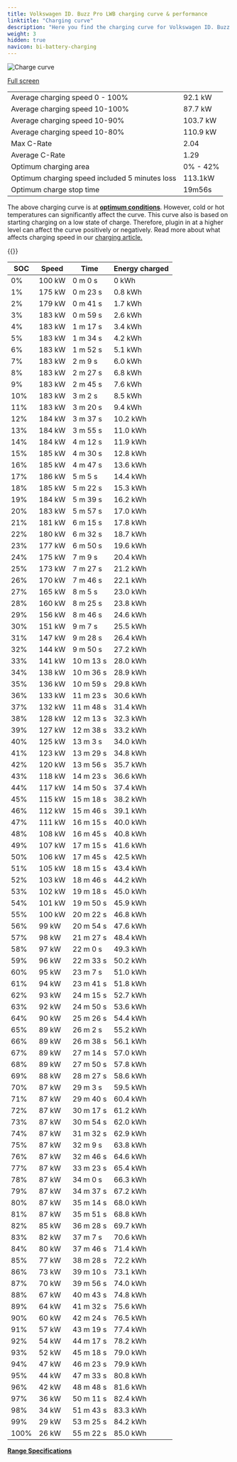```yaml
---
title: Volkswagen ID. Buzz Pro LWB charging curve & performance
linktitle: "Charging curve"
description: "Here you find the charging curve for Volkswagen ID. Buzz Pro LWB."
weight: 3
hidden: true
navicon: bi-battery-charging
---
```

<!-- markdownlint-disable MD033 -->
<img src="/images/models/volkswagen/id._buzz/id._buzz_pro_lwb/chargingcurve.svg" alt="Charge curve" class="img-fluid">

[Full screen](/images/models/volkswagen/id._buzz/id._buzz_pro_lwb/chargingcurve.svg)


<table class="table table-striped border">
<tbody>
<tr>
<td>Average charging speed 0 - 100%</td><td>92.1 kW</td>
</tr>
<tr>
<td>Average charging speed 10-100%</td><td>87.7 kW</td>
</tr>
<tr>
<td>Average charging speed 10-90%</td><td>103.7 kW</td>
</tr>
<tr>
<td>Average charging speed 10-80%</td><td>110.9 kW</td>
</tr>
<tr>
<td>Max C-Rate</td><td>2.04</td>
</tr>
<tr>
<td>Average C-Rate</td><td>1.29</td>
</tr>
<tr>
<td>Optimum charging area</td><td>0% - 42%</td>
</tr>
<tr>
<td>Optimum charging speed included 5 minutes loss</td><td>113.1kW</td>
</tr>
<tr>
<td>Optimum charge stop time</td><td>19m56s</td>
</tr>
</tbody>
</table>


The above charging curve is at **[optimum conditions](../../../../../technology/battery/charging/#temperature)**. However, cold or hot temperatures can significantly affect the curve. This curve also is based on starting charging on a low state of charge. Therefore, plugin in at a higher level can affect the curve positively or negatively. Read more about what affects charging speed in our [charging article.](../../../../../technology/battery/charging/)


{{<evkxdisplayaddarticle />}}
<table class="table table-striped border">
<thead>
<tr><th>SOC</th><th>Speed</th><th>Time</th><th>Energy charged</th></tr>
</thead>
<tbody>
<tr>
<td>0%</td><td>100 kW</td><td> 0 m 0 s </td><td>0 kWh </td>
</tr>
<tr>
<td>1%</td><td>175 kW</td><td> 0 m 23 s </td><td>0.8 kWh </td>
</tr>
<tr>
<td>2%</td><td>179 kW</td><td> 0 m 41 s </td><td>1.7 kWh </td>
</tr>
<tr>
<td>3%</td><td>183 kW</td><td> 0 m 59 s </td><td>2.6 kWh </td>
</tr>
<tr>
<td>4%</td><td>183 kW</td><td> 1 m 17 s </td><td>3.4 kWh </td>
</tr>
<tr>
<td>5%</td><td>183 kW</td><td> 1 m 34 s </td><td>4.2 kWh </td>
</tr>
<tr>
<td>6%</td><td>183 kW</td><td> 1 m 52 s </td><td>5.1 kWh </td>
</tr>
<tr>
<td>7%</td><td>183 kW</td><td> 2 m 9 s </td><td>6.0 kWh </td>
</tr>
<tr>
<td>8%</td><td>183 kW</td><td> 2 m 27 s </td><td>6.8 kWh </td>
</tr>
<tr>
<td>9%</td><td>183 kW</td><td> 2 m 45 s </td><td>7.6 kWh </td>
</tr>
<tr>
<td>10%</td><td>183 kW</td><td> 3 m 2 s </td><td>8.5 kWh </td>
</tr>
<tr>
<td>11%</td><td>183 kW</td><td> 3 m 20 s </td><td>9.4 kWh </td>
</tr>
<tr>
<td>12%</td><td>184 kW</td><td> 3 m 37 s </td><td>10.2 kWh </td>
</tr>
<tr>
<td>13%</td><td>184 kW</td><td> 3 m 55 s </td><td>11.0 kWh </td>
</tr>
<tr>
<td>14%</td><td>184 kW</td><td> 4 m 12 s </td><td>11.9 kWh </td>
</tr>
<tr>
<td>15%</td><td>185 kW</td><td> 4 m 30 s </td><td>12.8 kWh </td>
</tr>
<tr>
<td>16%</td><td>185 kW</td><td> 4 m 47 s </td><td>13.6 kWh </td>
</tr>
<tr>
<td>17%</td><td>186 kW</td><td> 5 m 5 s </td><td>14.4 kWh </td>
</tr>
<tr>
<td>18%</td><td>185 kW</td><td> 5 m 22 s </td><td>15.3 kWh </td>
</tr>
<tr>
<td>19%</td><td>184 kW</td><td> 5 m 39 s </td><td>16.2 kWh </td>
</tr>
<tr>
<td>20%</td><td>183 kW</td><td> 5 m 57 s </td><td>17.0 kWh </td>
</tr>
<tr>
<td>21%</td><td>181 kW</td><td> 6 m 15 s </td><td>17.8 kWh </td>
</tr>
<tr>
<td>22%</td><td>180 kW</td><td> 6 m 32 s </td><td>18.7 kWh </td>
</tr>
<tr>
<td>23%</td><td>177 kW</td><td> 6 m 50 s </td><td>19.6 kWh </td>
</tr>
<tr>
<td>24%</td><td>175 kW</td><td> 7 m 9 s </td><td>20.4 kWh </td>
</tr>
<tr>
<td>25%</td><td>173 kW</td><td> 7 m 27 s </td><td>21.2 kWh </td>
</tr>
<tr>
<td>26%</td><td>170 kW</td><td> 7 m 46 s </td><td>22.1 kWh </td>
</tr>
<tr>
<td>27%</td><td>165 kW</td><td> 8 m 5 s </td><td>23.0 kWh </td>
</tr>
<tr>
<td>28%</td><td>160 kW</td><td> 8 m 25 s </td><td>23.8 kWh </td>
</tr>
<tr>
<td>29%</td><td>156 kW</td><td> 8 m 46 s </td><td>24.6 kWh </td>
</tr>
<tr>
<td>30%</td><td>151 kW</td><td> 9 m 7 s </td><td>25.5 kWh </td>
</tr>
<tr>
<td>31%</td><td>147 kW</td><td> 9 m 28 s </td><td>26.4 kWh </td>
</tr>
<tr>
<td>32%</td><td>144 kW</td><td> 9 m 50 s </td><td>27.2 kWh </td>
</tr>
<tr>
<td>33%</td><td>141 kW</td><td> 10 m 13 s </td><td>28.0 kWh </td>
</tr>
<tr>
<td>34%</td><td>138 kW</td><td> 10 m 36 s </td><td>28.9 kWh </td>
</tr>
<tr>
<td>35%</td><td>136 kW</td><td> 10 m 59 s </td><td>29.8 kWh </td>
</tr>
<tr>
<td>36%</td><td>133 kW</td><td> 11 m 23 s </td><td>30.6 kWh </td>
</tr>
<tr>
<td>37%</td><td>132 kW</td><td> 11 m 48 s </td><td>31.4 kWh </td>
</tr>
<tr>
<td>38%</td><td>128 kW</td><td> 12 m 13 s </td><td>32.3 kWh </td>
</tr>
<tr>
<td>39%</td><td>127 kW</td><td> 12 m 38 s </td><td>33.2 kWh </td>
</tr>
<tr>
<td>40%</td><td>125 kW</td><td> 13 m 3 s </td><td>34.0 kWh </td>
</tr>
<tr>
<td>41%</td><td>123 kW</td><td> 13 m 29 s </td><td>34.8 kWh </td>
</tr>
<tr>
<td>42%</td><td>120 kW</td><td> 13 m 56 s </td><td>35.7 kWh </td>
</tr>
<tr>
<td>43%</td><td>118 kW</td><td> 14 m 23 s </td><td>36.6 kWh </td>
</tr>
<tr>
<td>44%</td><td>117 kW</td><td> 14 m 50 s </td><td>37.4 kWh </td>
</tr>
<tr>
<td>45%</td><td>115 kW</td><td> 15 m 18 s </td><td>38.2 kWh </td>
</tr>
<tr>
<td>46%</td><td>112 kW</td><td> 15 m 46 s </td><td>39.1 kWh </td>
</tr>
<tr>
<td>47%</td><td>111 kW</td><td> 16 m 15 s </td><td>40.0 kWh </td>
</tr>
<tr>
<td>48%</td><td>108 kW</td><td> 16 m 45 s </td><td>40.8 kWh </td>
</tr>
<tr>
<td>49%</td><td>107 kW</td><td> 17 m 15 s </td><td>41.6 kWh </td>
</tr>
<tr>
<td>50%</td><td>106 kW</td><td> 17 m 45 s </td><td>42.5 kWh </td>
</tr>
<tr>
<td>51%</td><td>105 kW</td><td> 18 m 15 s </td><td>43.4 kWh </td>
</tr>
<tr>
<td>52%</td><td>103 kW</td><td> 18 m 46 s </td><td>44.2 kWh </td>
</tr>
<tr>
<td>53%</td><td>102 kW</td><td> 19 m 18 s </td><td>45.0 kWh </td>
</tr>
<tr>
<td>54%</td><td>101 kW</td><td> 19 m 50 s </td><td>45.9 kWh </td>
</tr>
<tr>
<td>55%</td><td>100 kW</td><td> 20 m 22 s </td><td>46.8 kWh </td>
</tr>
<tr>
<td>56%</td><td>99 kW</td><td> 20 m 54 s </td><td>47.6 kWh </td>
</tr>
<tr>
<td>57%</td><td>98 kW</td><td> 21 m 27 s </td><td>48.4 kWh </td>
</tr>
<tr>
<td>58%</td><td>97 kW</td><td> 22 m 0 s </td><td>49.3 kWh </td>
</tr>
<tr>
<td>59%</td><td>96 kW</td><td> 22 m 33 s </td><td>50.2 kWh </td>
</tr>
<tr>
<td>60%</td><td>95 kW</td><td> 23 m 7 s </td><td>51.0 kWh </td>
</tr>
<tr>
<td>61%</td><td>94 kW</td><td> 23 m 41 s </td><td>51.8 kWh </td>
</tr>
<tr>
<td>62%</td><td>93 kW</td><td> 24 m 15 s </td><td>52.7 kWh </td>
</tr>
<tr>
<td>63%</td><td>92 kW</td><td> 24 m 50 s </td><td>53.6 kWh </td>
</tr>
<tr>
<td>64%</td><td>90 kW</td><td> 25 m 26 s </td><td>54.4 kWh </td>
</tr>
<tr>
<td>65%</td><td>89 kW</td><td> 26 m 2 s </td><td>55.2 kWh </td>
</tr>
<tr>
<td>66%</td><td>89 kW</td><td> 26 m 38 s </td><td>56.1 kWh </td>
</tr>
<tr>
<td>67%</td><td>89 kW</td><td> 27 m 14 s </td><td>57.0 kWh </td>
</tr>
<tr>
<td>68%</td><td>89 kW</td><td> 27 m 50 s </td><td>57.8 kWh </td>
</tr>
<tr>
<td>69%</td><td>88 kW</td><td> 28 m 27 s </td><td>58.6 kWh </td>
</tr>
<tr>
<td>70%</td><td>87 kW</td><td> 29 m 3 s </td><td>59.5 kWh </td>
</tr>
<tr>
<td>71%</td><td>87 kW</td><td> 29 m 40 s </td><td>60.4 kWh </td>
</tr>
<tr>
<td>72%</td><td>87 kW</td><td> 30 m 17 s </td><td>61.2 kWh </td>
</tr>
<tr>
<td>73%</td><td>87 kW</td><td> 30 m 54 s </td><td>62.0 kWh </td>
</tr>
<tr>
<td>74%</td><td>87 kW</td><td> 31 m 32 s </td><td>62.9 kWh </td>
</tr>
<tr>
<td>75%</td><td>87 kW</td><td> 32 m 9 s </td><td>63.8 kWh </td>
</tr>
<tr>
<td>76%</td><td>87 kW</td><td> 32 m 46 s </td><td>64.6 kWh </td>
</tr>
<tr>
<td>77%</td><td>87 kW</td><td> 33 m 23 s </td><td>65.4 kWh </td>
</tr>
<tr>
<td>78%</td><td>87 kW</td><td> 34 m 0 s </td><td>66.3 kWh </td>
</tr>
<tr>
<td>79%</td><td>87 kW</td><td> 34 m 37 s </td><td>67.2 kWh </td>
</tr>
<tr>
<td>80%</td><td>87 kW</td><td> 35 m 14 s </td><td>68.0 kWh </td>
</tr>
<tr>
<td>81%</td><td>87 kW</td><td> 35 m 51 s </td><td>68.8 kWh </td>
</tr>
<tr>
<td>82%</td><td>85 kW</td><td> 36 m 28 s </td><td>69.7 kWh </td>
</tr>
<tr>
<td>83%</td><td>82 kW</td><td> 37 m 7 s </td><td>70.6 kWh </td>
</tr>
<tr>
<td>84%</td><td>80 kW</td><td> 37 m 46 s </td><td>71.4 kWh </td>
</tr>
<tr>
<td>85%</td><td>77 kW</td><td> 38 m 28 s </td><td>72.2 kWh </td>
</tr>
<tr>
<td>86%</td><td>73 kW</td><td> 39 m 10 s </td><td>73.1 kWh </td>
</tr>
<tr>
<td>87%</td><td>70 kW</td><td> 39 m 56 s </td><td>74.0 kWh </td>
</tr>
<tr>
<td>88%</td><td>67 kW</td><td> 40 m 43 s </td><td>74.8 kWh </td>
</tr>
<tr>
<td>89%</td><td>64 kW</td><td> 41 m 32 s </td><td>75.6 kWh </td>
</tr>
<tr>
<td>90%</td><td>60 kW</td><td> 42 m 24 s </td><td>76.5 kWh </td>
</tr>
<tr>
<td>91%</td><td>57 kW</td><td> 43 m 19 s </td><td>77.4 kWh </td>
</tr>
<tr>
<td>92%</td><td>54 kW</td><td> 44 m 17 s </td><td>78.2 kWh </td>
</tr>
<tr>
<td>93%</td><td>52 kW</td><td> 45 m 18 s </td><td>79.0 kWh </td>
</tr>
<tr>
<td>94%</td><td>47 kW</td><td> 46 m 23 s </td><td>79.9 kWh </td>
</tr>
<tr>
<td>95%</td><td>44 kW</td><td> 47 m 33 s </td><td>80.8 kWh </td>
</tr>
<tr>
<td>96%</td><td>42 kW</td><td> 48 m 48 s </td><td>81.6 kWh </td>
</tr>
<tr>
<td>97%</td><td>36 kW</td><td> 50 m 11 s </td><td>82.4 kWh </td>
</tr>
<tr>
<td>98%</td><td>34 kW</td><td> 51 m 43 s </td><td>83.3 kWh </td>
</tr>
<tr>
<td>99%</td><td>29 kW</td><td> 53 m 25 s </td><td>84.2 kWh </td>
</tr>
<tr>
<td>100%</td><td>26 kW</td><td> 55 m 22 s </td><td>85.0 kWh </td>
</tr>
</tbody>
</table>

<div class="mt-3 mb-3">
<a href="../rangeandconsumption/" class="text-decoration-none text-black">
<strong><i class="bi-arrow-left"></i> Range </strong>
</a>
<a href="../specifications/" class="text-decoration-none text-black float-end">
<strong>Specifications <i class="bi-arrow-right"></i></strong>
</a>
</div>
